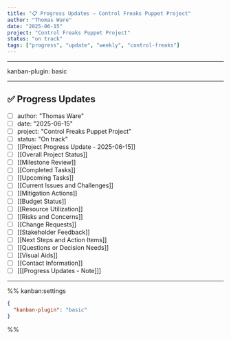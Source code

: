 ```yaml
---
title: "📋 Progress Updates – Control Freaks Puppet Project"
author: "Thomas Ware"
date: "2025-06-15"
project: "Control Freaks Puppet Project"
status: "on track"
tags: ["progress", "update", "weekly", "control-freaks"]
---
```


---

kanban-plugin: basic

---

## ✅ Progress Updates

- [ ] author: "Thomas Ware"
- [ ] date: "2025-06-15"
- [ ] project: "Control Freaks Puppet Project"
- [ ] status: "On track"
- [ ] [[Project Progress Update - 2025-06-15]]
- [ ] [[Overall Project Status]]
- [ ] [[Milestone Review]]
- [ ] [[Completed Tasks]]
- [ ] [[Upcoming Tasks]]
- [ ] [[Current Issues and Challenges]]
- [ ] [[Mitigation Actions]]
- [ ] [[Budget Status]]
- [ ] [[Resource Utilization]]
- [ ] [[Risks and Concerns]]
- [ ] [[Change Requests]]
- [ ] [[Stakeholder Feedback]]
- [ ] [[Next Steps and Action Items]]
- [ ] [[Questions or Decision Needs]]
- [ ] [[Visual Aids]]
- [ ] [[Contact Information]]
- [ ] [[[Progress Updates - Note]]]

---

%% kanban:settings
```json
{
  "kanban-plugin": "basic"
}
```
%%
